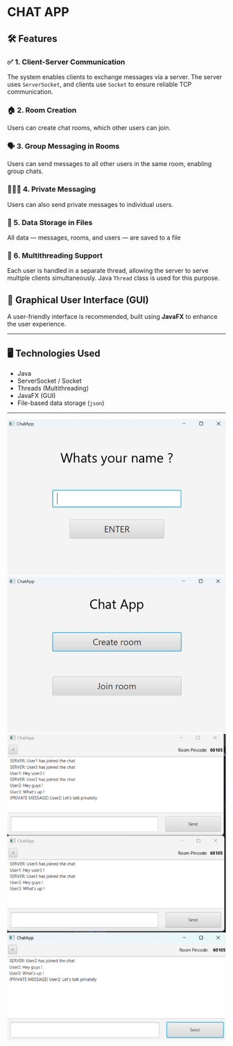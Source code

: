 # CHAT APP

## 🛠️ Features

### ✅ 1. Client-Server Communication
The system enables clients to exchange messages via a server. The server uses `ServerSocket`, and clients use `Socket` to ensure reliable TCP communication.

### 🏠 2. Room Creation
Users can create chat rooms, which other users can join.

### 🗣️ 3. Group Messaging in Rooms
Users can send messages to all other users in the same room, enabling group chats.

### 🧑‍🤝‍🧑 4. Private Messaging
Users can also send private messages to individual users.

### 💾 5. Data Storage in Files
All data — messages, rooms, and users — are saved to a file

### 🧵 6. Multithreading Support
Each user is handled in a separate thread, allowing the server to serve multiple clients simultaneously. Java `Thread` class is used for this purpose.

## 🎨 Graphical User Interface (GUI)
A user-friendly interface is recommended, built using **JavaFX** to enhance the user experience.

---

## 🖥️ Technologies Used
- Java
- ServerSocket / Socket
- Threads (Multithreading)
- JavaFX (GUI)
- File-based data storage (`json`)

---

![](https://raw.githubusercontent.com/stitas/chatApp/refs/heads/master/preview_images/image0.png)
![](https://raw.githubusercontent.com/stitas/chatApp/refs/heads/master/preview_images/image1.png)
![](https://raw.githubusercontent.com/stitas/chatApp/refs/heads/master/preview_images/image2.png)
